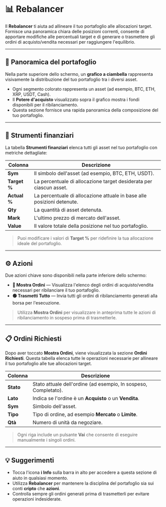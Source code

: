 # 📊 Rebalancer

Il **Rebalancer** ti aiuta ad allineare il tuo portafoglio alle allocazioni target. Fornisce una panoramica chiara delle posizioni correnti, consente di apportare modifiche alle percentuali target e di generare o trasmettere gli ordini di acquisto/vendita necessari per raggiungere l'equilibrio.

---

## 💼 Panoramica del portafoglio

Nella parte superiore dello schermo, un **grafico a ciambella** rappresenta visivamente la distribuzione del tuo portafoglio tra i diversi asset.

- Ogni segmento colorato rappresenta un asset (ad esempio, BTC, ETH, XRP, USDT, Cash).
- Il **Potere d'acquisto** visualizzato sopra il grafico mostra i fondi disponibili per il ribilanciamento.
- Questa sezione fornisce una rapida panoramica della composizione del tuo portafoglio.

---

## 🧾 Strumenti finanziari

La tabella **Strumenti finanziari** elenca tutti gli asset nel tuo portafoglio con metriche dettagliate:

| Colonna | Descrizione |
|--------|---------|
| **Sym** | Il simbolo dell'asset (ad esempio, BTC, ETH, USDT). |
| **Target %** | La percentuale di allocazione target desiderata per ciascun asset. |
| **Actual %** | La percentuale di allocazione attuale in base alle posizioni detenute. |
| **Qty** | La quantità di asset detenuta. |
| **Mark** | L'ultimo prezzo di mercato dell'asset. |
| **Value** | Il valore totale della posizione nel tuo portafoglio. |

> Puoi modificare i valori di **Target %** per ridefinire la tua allocazione ideale del portafoglio.

---

## ⚙️ Azioni

Due azioni chiave sono disponibili nella parte inferiore dello schermo:

- **🔴 Mostra Ordini** — Visualizza l'elenco degli ordini di acquisto/vendita necessari per ribilanciare il tuo portafoglio.
- **🟢 Trasmetti Tutto** — Invia tutti gli ordini di ribilanciamento generati alla borsa per l'esecuzione.

> Utilizza **Mostra Ordini** per visualizzare in anteprima tutte le azioni di ribilanciamento in sospeso prima di trasmetterle.

---

## 📋 Ordini Richiesti

Dopo aver toccato **Mostra Ordini**, viene visualizzata la sezione **Ordini Richiesti**. Questa tabella elenca tutte le operazioni necessarie per allineare il tuo portafoglio alle tue allocazioni target.

| Colonna | Descrizione |
|--------|---------|
| **Stato** | Stato attuale dell'ordine (ad esempio, In sospeso, Completato). |
| **Lato** | Indica se l'ordine è un **Acquisto** o un **Vendita**. |
| **Sym** | Simbolo dell'asset. |
| **Tipo** | Tipo di ordine, ad esempio **Mercato** o **Limite**. |
| **Qtà** | Numero di unità da negoziare. |

> Ogni riga include un pulsante **Vai** che consente di eseguire manualmente i singoli ordini.

---

## 💡 Suggerimenti

- Tocca l'icona **ℹ️ Info** sulla barra in alto per accedere a questa sezione di aiuto in qualsiasi momento.
- Utilizza **Rebalancer** per mantenere la disciplina del portafoglio sia sui conti **cripto** che **azioni**.
- Controlla sempre gli ordini generati prima di trasmetterli per evitare operazioni indesiderate.